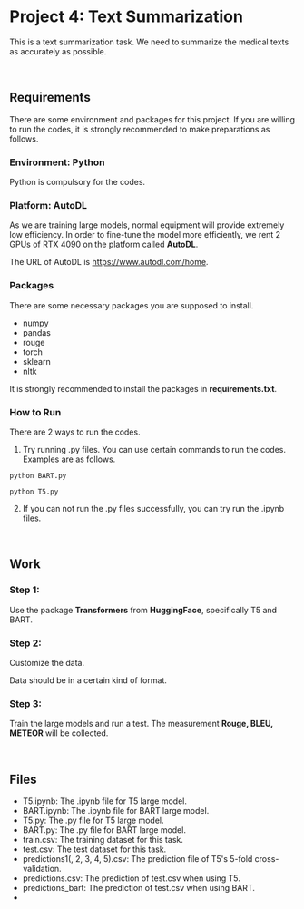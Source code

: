 # Project 4: Text Summarization
This is a text summarization task. We need to summarize the medical texts as accurately as possible.

&nbsp;

## Requirements

There are some environment and packages for this project. If you are willing to run the codes, it is strongly recommended to make preparations as follows.

### Environment: Python

Python is compulsory for the codes.

### Platform: AutoDL

As we are training large models, normal equipment will provide extremely low efficiency. In order to fine-tune the model more efficiently, we rent 2 GPUs of RTX 4090 on the platform called **AutoDL**.

The URL of AutoDL is https://www.autodl.com/home.

### Packages

There are some necessary packages you are supposed to install.

- numpy
- pandas
- rouge
- torch
- sklearn
- nltk

It is strongly recommended to install the packages in **requirements.txt**.

### How to Run

There are 2 ways to run the codes.

1. Try running .py files. You can use certain commands to run the codes. Examples are as follows.

`python BART.py`

`python T5.py`

2. If you can not run the .py files successfully, you can try run the .ipynb files.

&nbsp;

## Work

### Step 1: 

Use the package **Transformers** from **HuggingFace**, specifically T5 and BART.

### Step 2: 

Customize the data. 

Data should be in a certain kind of format.

### Step 3:

Train the large models and run a test. The measurement **Rouge, BLEU, METEOR** will be collected.

&nbsp;

## Files

- T5.ipynb: The .ipynb file for T5 large model.
- BART.ipynb: The .ipynb file for BART large model.
- T5.py: The .py file for T5 large model.
- BART.py: The .py file for BART large model.
- train.csv: The training dataset for this task.
- test.csv: The test dataset for this task.
- predictions1(, 2, 3, 4, 5).csv: The prediction file of T5's 5-fold cross-validation.
- predictions.csv: The prediction of test.csv when using T5.
- predictions_bart: The prediction of test.csv when using BART.
-  
